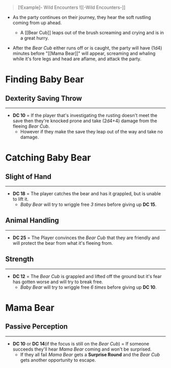 
> [!Example]- Wild Encounters
> ![[-Wild Encounters-]]
- As the party continues on their journey, they hear the soft rustling coming from up ahead. 
	- A [[Bear Cub]] leaps out of the brush screaming and crying and is in a great hurry.

- After the *Bear Cub* either runs off or is caught, the party will have (1d4) minutes before "[[Mama Bear]]" will appear, screaming and whaling while it's fore legs and head are aflame, and attack the party. 

# Finding Baby Bear
## Dexterity Saving Throw
---
- **DC 10** = If the player that's investigating the rusting doesn't meet the save then they're knocked prone and take (2d4+4) damage from the fleeing *Bear Cub*.
	- However if they make the save they leap out of the way and take no damage.

# Catching Baby Bear
## Slight of Hand
---
- **DC 18** = The player catches the bear and has it grappled, but is unable to lift it.
	- *Baby Bear* will try to wriggle free *3 times* before giving up **DC 15**.

## Animal Handling
---
- **DC 25** = The Player convinces the *Bear Cub* that they are friendly and will protect the bear from what it's fleeing from.

## Strength
---
- **DC 12** = The *Bear Cub* is grappled and lifted off the ground but it's fear has gotten worse and will try to break free.
	- *Baby Bear* will try to wriggle free *6 times* before giving up **DC 10**.

# Mama Bear 
## Passive Perception 
---
- **DC 10** or **DC 14**(if the focus is still on the *Bear Cub*) = If someone succeeds they'll hear *Mama Bear* coming and won't be surprised.
	- If they all fail *Mama Bear* gets a **Surprise Round** and the *Bear Cub* gets another opportunity to escape.
